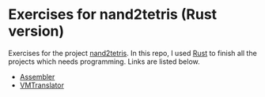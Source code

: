 # Exercises for nand2tetris (Rust version)

Exercises for the project [nand2tetris](https://www.nand2tetris.org/). In this repo, I used [Rust](https://www.rust-lang.org/) to finish all the projects which needs programming. Links are listed below.

* [Assembler](projects/06/assembler/)
* [VMTranslator](projects/07/vmtranslator/)